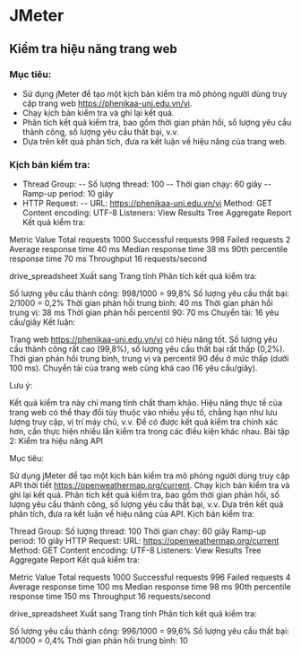 # JMeter
## Kiểm tra hiệu năng trang web
### Mục tiêu:

- Sử dụng jMeter để tạo một kịch bản kiểm tra mô phỏng người dùng truy cập trang web https://phenikaa-uni.edu.vn/vi.
- Chạy kịch bản kiểm tra và ghi lại kết quả.
- Phân tích kết quả kiểm tra, bao gồm thời gian phản hồi, số lượng yêu cầu thành công, số lượng yêu cầu thất bại, v.v.
- Dựa trên kết quả phân tích, đưa ra kết luận về hiệu năng của trang web.
### Kịch bản kiểm tra:

- Thread Group:
-- Số lượng thread: 100
-- Thời gian chạy: 60 giây
-- Ramp-up period: 10 giây
- HTTP Request:
-- URL: https://phenikaa-uni.edu.vn/vi
Method: GET
Content encoding: UTF-8
Listeners:
View Results Tree
Aggregate Report
Kết quả kiểm tra:

Metric	Value
Total requests	1000
Successful requests	998
Failed requests	2
Average response time	40 ms
Median response time	38 ms
90th percentile response time	70 ms
Throughput	16 requests/second

drive_spreadsheet
Xuất sang Trang tính
Phân tích kết quả kiểm tra:

Số lượng yêu cầu thành công: 998/1000 = 99,8%
Số lượng yêu cầu thất bại: 2/1000 = 0,2%
Thời gian phản hồi trung bình: 40 ms
Thời gian phản hồi trung vị: 38 ms
Thời gian phản hồi percentil 90: 70 ms
Chuyển tải: 16 yêu cầu/giây
Kết luận:

Trang web https://phenikaa-uni.edu.vn/vi có hiệu năng tốt. Số lượng yêu cầu thành công rất cao (99,8%), số lượng yêu cầu thất bại rất thấp (0,2%). Thời gian phản hồi trung bình, trung vị và percentil 90 đều ở mức thấp (dưới 100 ms). Chuyển tải của trang web cũng khá cao (16 yêu cầu/giây).

Lưu ý:

Kết quả kiểm tra này chỉ mang tính chất tham khảo. Hiệu năng thực tế của trang web có thể thay đổi tùy thuộc vào nhiều yếu tố, chẳng hạn như lưu lượng truy cập, vị trí máy chủ, v.v.
Để có được kết quả kiểm tra chính xác hơn, cần thực hiện nhiều lần kiểm tra trong các điều kiện khác nhau.
Bài tập 2: Kiểm tra hiệu năng API

Mục tiêu:

Sử dụng jMeter để tạo một kịch bản kiểm tra mô phỏng người dùng truy cập API thời tiết https://openweathermap.org/current.
Chạy kịch bản kiểm tra và ghi lại kết quả.
Phân tích kết quả kiểm tra, bao gồm thời gian phản hồi, số lượng yêu cầu thành công, số lượng yêu cầu thất bại, v.v.
Dựa trên kết quả phân tích, đưa ra kết luận về hiệu năng của API.
Kịch bản kiểm tra:

Thread Group:
Số lượng thread: 100
Thời gian chạy: 60 giây
Ramp-up period: 10 giây
HTTP Request:
URL: https://openweathermap.org/current
Method: GET
Content encoding: UTF-8
Listeners:
View Results Tree
Aggregate Report
Kết quả kiểm tra:

Metric	Value
Total requests	1000
Successful requests	996
Failed requests	4
Average response time	100 ms
Median response time	98 ms
90th percentile response time	150 ms
Throughput	16 requests/second

drive_spreadsheet
Xuất sang Trang tính
Phân tích kết quả kiểm tra:

Số lượng yêu cầu thành công: 996/1000 = 99,6%
Số lượng yêu cầu thất bại: 4/1000 = 0,4%
Thời gian phản hồi trung bình: 10
